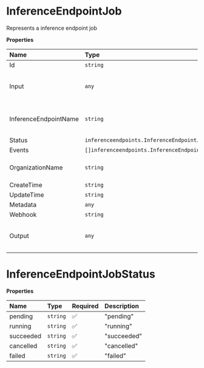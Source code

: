 # InferenceEndpointJob

Represents a inference endpoint job

**Properties**

| Name                  | Type                                             | Required | Description                            |
| :-------------------- | :----------------------------------------------- | :------- | :------------------------------------- |
| Id                    | `string`                                         | ✅       |                                        |
| Input                 | `any`                                            | ✅       | The job input. May be any valid JSON.  |
| InferenceEndpointName | `string`                                         | ✅       | The inference endpoint name            |
| Status                | `inferenceendpoints.InferenceEndpointJobStatus`  | ✅       |                                        |
| Events                | `[]inferenceendpoints.InferenceEndpointJobEvent` | ✅       |                                        |
| OrganizationName      | `string`                                         | ✅       | The organization name                  |
| CreateTime            | `string`                                         | ✅       |                                        |
| UpdateTime            | `string`                                         | ✅       |                                        |
| Metadata              | `any`                                            | ❌       |                                        |
| Webhook               | `string`                                         | ❌       |                                        |
| Output                | `any`                                            | ❌       | The job output. May be any valid JSON. |

# InferenceEndpointJobStatus

**Properties**

| Name      | Type     | Required | Description |
| :-------- | :------- | :------- | :---------- |
| pending   | `string` | ✅       | "pending"   |
| running   | `string` | ✅       | "running"   |
| succeeded | `string` | ✅       | "succeeded" |
| cancelled | `string` | ✅       | "cancelled" |
| failed    | `string` | ✅       | "failed"    |
